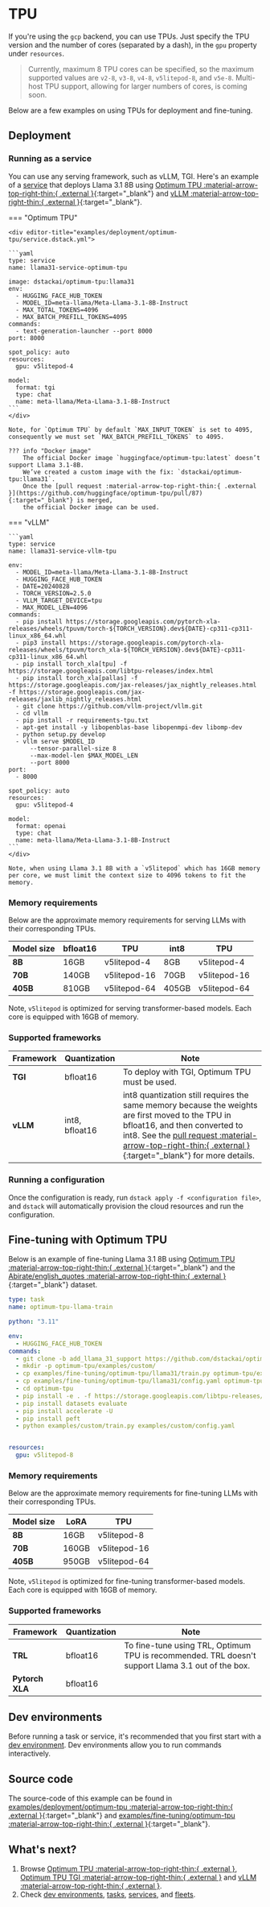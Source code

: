 # TPU

If you're using the `gcp` backend, you can use TPUs. Just specify the TPU version and the number of cores 
(separated by a dash), in the `gpu` property under `resources`. 

> Currently, maximum 8 TPU cores can be specified, so the maximum supported values are `v2-8`, `v3-8`, `v4-8`, `v5litepod-8`, 
> and `v5e-8`. Multi-host TPU support, allowing for larger numbers of cores, is coming soon.

Below are a few examples on using TPUs for deployment and fine-tuning.

## Deployment

### Running as a service
You can use any serving framework, such as vLLM, TGI. Here's an example of a [service](https://dstack.ai/docs/services) that deploys
Llama 3.1 8B using 
[Optimum TPU :material-arrow-top-right-thin:{ .external }](https://github.com/huggingface/optimum-tpu){:target="_blank"}
and [vLLM :material-arrow-top-right-thin:{ .external }](https://github.com/huggingface/optimum-tpu){:target="_blank"}.

=== "Optimum TPU"

    <div editor-title="examples/deployment/optimum-tpu/service.dstack.yml"> 
    
    ```yaml
    type: service
    name: llama31-service-optimum-tpu
    
    image: dstackai/optimum-tpu:llama31
    env:
      - HUGGING_FACE_HUB_TOKEN
      - MODEL_ID=meta-llama/Meta-Llama-3.1-8B-Instruct
      - MAX_TOTAL_TOKENS=4096
      - MAX_BATCH_PREFILL_TOKENS=4095
    commands:
      - text-generation-launcher --port 8000
    port: 8000
    
    spot_policy: auto
    resources:
      gpu: v5litepod-4 
    
    model:
      format: tgi
      type: chat
      name: meta-llama/Meta-Llama-3.1-8B-Instruct
    ```
    </div>

    Note, for `Optimum TPU` by default `MAX_INPUT_TOKEN` is set to 4095, consequently we must set `MAX_BATCH_PREFILL_TOKENS` to 4095.

    ??? info "Docker image"
        The official Docker image `huggingface/optimum-tpu:latest` doesn’t support Llama 3.1-8B. 
        We’ve created a custom image with the fix: `dstackai/optimum-tpu:llama31`. 
        Once the [pull request :material-arrow-top-right-thin:{ .external }](https://github.com/huggingface/optimum-tpu/pull/87){:target="_blank"} is merged, 
        the official Docker image can be used.

=== "vLLM"
    <div editor-title="examples/deployment/vllm/service-tpu.dstack.yml"> 
    
    ```yaml
    type: service
    name: llama31-service-vllm-tpu

    env:
      - MODEL_ID=meta-llama/Meta-Llama-3.1-8B-Instruct
      - HUGGING_FACE_HUB_TOKEN
      - DATE=20240828
      - TORCH_VERSION=2.5.0
      - VLLM_TARGET_DEVICE=tpu
      - MAX_MODEL_LEN=4096
    commands:
      - pip install https://storage.googleapis.com/pytorch-xla-releases/wheels/tpuvm/torch-${TORCH_VERSION}.dev${DATE}-cp311-cp311-linux_x86_64.whl
      - pip3 install https://storage.googleapis.com/pytorch-xla-releases/wheels/tpuvm/torch_xla-${TORCH_VERSION}.dev${DATE}-cp311-cp311-linux_x86_64.whl
      - pip install torch_xla[tpu] -f https://storage.googleapis.com/libtpu-releases/index.html
      - pip install torch_xla[pallas] -f https://storage.googleapis.com/jax-releases/jax_nightly_releases.html -f https://storage.googleapis.com/jax-releases/jaxlib_nightly_releases.html
      - git clone https://github.com/vllm-project/vllm.git
      - cd vllm
      - pip install -r requirements-tpu.txt
      - apt-get install -y libopenblas-base libopenmpi-dev libomp-dev
      - python setup.py develop
      - vllm serve $MODEL_ID 
          --tensor-parallel-size 8 
          --max-model-len $MAX_MODEL_LEN
          --port 8000
    port:
      - 8000

    spot_policy: auto
    resources:
      gpu: v5litepod-4

    model:
      format: openai
      type: chat
      name: meta-llama/Meta-Llama-3.1-8B-Instruct
    ```
    </div>

    Note, when using Llama 3.1 8B with a `v5litepod` which has 16GB memory per core, we must limit the context size to 4096 tokens to fit the memory.

### Memory requirements

Below are the approximate memory requirements for serving LLMs with their corresponding TPUs. 

| Model size | bfloat16 | TPU          | int8  | TPU            |
|------------|----------|--------------|-------|----------------|
| **8B**     | 16GB     | v5litepod-4  | 8GB   | v5litepod-4    |
| **70B**    | 140GB    | v5litepod-16 | 70GB  | v5litepod-16   |
| **405B**   | 810GB    | v5litepod-64 | 405GB | v5litepod-64   |

Note, `v5litepod` is optimized for serving transformer-based models. Each core is equipped with 16GB of memory.

### Supported frameworks

| Framework | Quantization   | Note                                                                                                                                                                                                                                                                                             |
|-----------|----------------|--------------------------------------------------------------------------------------------------------------------------------------------------------------------------------------------------------------------------------------------------------------------------------------------------|
| **TGI**   | bfloat16       | To deploy with TGI, Optimum TPU must be used.                                                                                                                                                                                                                                                    |
| **vLLM**  | int8, bfloat16 | int8 quantization still requires the same memory because the weights are first moved to the TPU in bfloat16, and then converted to int8. See the [pull request :material-arrow-top-right-thin:{ .external }](https://github.com/vllm-project/vllm/pull/7005){:target="_blank"} for more details. |

### Running a configuration

Once the configuration is ready, run `dstack apply -f <configuration file>`, and `dstack` will automatically provision the
cloud resources and run the configuration.

## Fine-tuning with Optimum TPU

Below is an example of fine-tuning Llama 3.1 8B using [Optimum TPU :material-arrow-top-right-thin:{ .external }](https://github.com/huggingface/optimum-tpu){:target="_blank"} 
and the [Abirate/english_quotes :material-arrow-top-right-thin:{ .external }](https://huggingface.co/datasets/Abirate/english_quotes){:target="_blank"}
dataset.

<div editor-title="examples/fine-tuning/optimum-tpu/llama31/train.dstack.yml"> 

```yaml
type: task
name: optimum-tpu-llama-train

python: "3.11"

env:
  - HUGGING_FACE_HUB_TOKEN
commands:
  - git clone -b add_llama_31_support https://github.com/dstackai/optimum-tpu.git
  - mkdir -p optimum-tpu/examples/custom/
  - cp examples/fine-tuning/optimum-tpu/llama31/train.py optimum-tpu/examples/custom/train.py
  - cp examples/fine-tuning/optimum-tpu/llama31/config.yaml optimum-tpu/examples/custom/config.yaml
  - cd optimum-tpu
  - pip install -e . -f https://storage.googleapis.com/libtpu-releases/index.html
  - pip install datasets evaluate
  - pip install accelerate -U
  - pip install peft
  - python examples/custom/train.py examples/custom/config.yaml


resources:
  gpu: v5litepod-8
```

</div>

[//]: # (### Fine-Tuning with TRL)
[//]: # (Use the example `examples/fine-tuning/optimum-tpu/gemma/train.dstack.yml` to Finetune `Gemma-2B` model using `trl` with `dstack` and `optimum-tpu`. )

### Memory requirements

Below are the approximate memory requirements for fine-tuning LLMs with their corresponding TPUs.

| Model size | LoRA  | TPU          |
|------------|-------|--------------|
| **8B**     | 16GB  | v5litepod-8  |
| **70B**    | 160GB | v5litepod-16 |
| **405B**   | 950GB | v5litepod-64 |

Note, `v5litepod` is optimized for fine-tuning transformer-based models. Each core is equipped with 16GB of memory.

### Supported frameworks

| Framework       | Quantization | Note                                                                                              |
|-----------------|--------------|---------------------------------------------------------------------------------------------------|
| **TRL**         | bfloat16     | To fine-tune using TRL, Optimum TPU is recommended. TRL doesn't support Llama 3.1 out of the box. |
| **Pytorch XLA** | bfloat16     |                                                                                                   |

## Dev environments

Before running a task or service, it's recommended that you first start with
a [dev environment](https://dstack.ai/docs/dev-environments). Dev environments
allow you to run commands interactively.

## Source code

The source-code of this example can be found in 
[examples/deployment/optimum-tpu :material-arrow-top-right-thin:{ .external }](https://github.com/dstackai/dstack/blob/master/examples/llms/llama31){:target="_blank"}
and [examples/fine-tuning/optimum-tpu :material-arrow-top-right-thin:{ .external }](https://github.com/dstackai/dstack/blob/master/examples/fine-tuning/trl){:target="_blank"}.

## What's next?

1. Browse [Optimum TPU :material-arrow-top-right-thin:{ .external }](https://github.com/huggingface/optimum-tpu),
   [Optimum TPU TGI :material-arrow-top-right-thin:{ .external }](https://github.com/huggingface/optimum-tpu/tree/main/text-generation-inference) and
   [vLLM :material-arrow-top-right-thin:{ .external }](https://docs.vllm.ai/en/latest/getting_started/tpu-installation.html).
2. Check [dev environments](https://dstack.ai/docs/dev-environments), [tasks](https://dstack.ai/docs/tasks), 
   [services](https://dstack.ai/docs/services), and [fleets](https://dstack.ai/docs/fleets).
